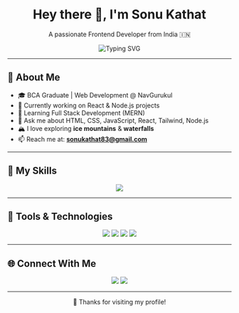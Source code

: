 <h1 align="center">Hey there 👋, I'm Sonu Kathat</h1>
<p align="center">A passionate Frontend Developer from India 🇮🇳</p>

<p align="center">
  <img src="https://readme-typing-svg.herokuapp.com?font=Fira+Code&size=24&pause=1000&color=0EE6E6&center=true&vCenter=true&width=480&lines=Frontend+Developer;React+%7C+Node.js+Enthusiast;250%2B+GitHub+Contributions;Loves+Mountains+%26+Waterfalls" alt="Typing SVG" />
</p>

---

## 💫 About Me

- 🎓 BCA Graduate | Web Development @ NavGurukul  
- 🔭 Currently working on React & Node.js projects  
- 🌱 Learning Full Stack Development (MERN)  
- 💬 Ask me about HTML, CSS, JavaScript, React, Tailwind, Node.js  
- 🏔️ I love exploring **ice mountains** & **waterfalls**  
- 📫 Reach me at: **sonukathat83@gmail.com**

---

## 🚀 My Skills

<p align="center">
  <img src="https://skillicons.dev/icons?i=html,css,js,react,nodejs,tailwind,c,cs,git,vscode&perline=8" />
</p>

---

## 🧰 Tools & Technologies

<p align="center">
  <img src="https://img.shields.io/badge/Editor-VS%20Code-blue?style=for-the-badge&logo=visualstudiocode&logoColor=white" />
  <img src="https://img.shields.io/badge/CSS%20Framework-Tailwind%20CSS-38B2AC?style=for-the-badge&logo=tailwindcss&logoColor=white" />
  <img src="https://img.shields.io/badge/Git-orange?style=for-the-badge&logo=git&logoColor=white" />
  <img src="https://img.shields.io/badge/Design-Canva-blueviolet?style=for-the-badge&logo=canva&logoColor=white" />
</p>

---

## 🌐 Connect With Me

<p align="center">
  <a href="https://www.linkedin.com/in/sonu-kathat-6697ba2b8/"><img src="https://img.shields.io/badge/LinkedIn-blue?style=for-the-badge&logo=linkedin" /></a>
  <a href="mailto:sonukathat83@gmail.com"><img src="https://img.shields.io/badge/Gmail-red?style=for-the-badge&logo=gmail" /></a>
</p>

---

<p align="center">
  🌟 Thanks for visiting my profile!
</p>
